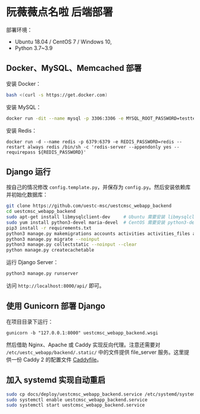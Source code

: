 # 阮薇薇点名啦 后端部署

部署环境：

* Ubuntu 18.04 / CentOS 7 / Windows 10, 
* Python 3.7~3.9

## Docker、MySQL、Memcached 部署

安装 Docker：

```sh
bash <(curl -s https://get.docker.com)
```

安装 MySQL：

```sh
docker run -dit --name mysql -p 3306:3306 -e MYSQL_ROOT_PASSWORD=testtest -e MYSQL_DATABASE=uestcmsc_webapp --restart always mysql
```

安装 Redis：

```shell
docker run -d --name redis -p 6379:6379 -e REDIS_PASSWORD=redis --restart always redis /bin/sh -c 'redis-server --appendonly yes --requirepass ${REDIS_PASSWORD}'
```

## Django 运行

按自己的情况修改 `config.template.py`，并保存为 `config.py`。然后安装依赖库并初始化数据库：

```sh
git clone https://github.com/uestc-msc/uestcmsc_webapp_backend
cd uestcmsc_webapp_backend
sudo apt-get install libmysqlclient-dev     # Ubuntu 需要安装 libmysqlclient-dev
sudo yum install python3-devel maria-devel  # CentOS 需要安装 python3-devel maria-devel
pip3 install -r requirements.txt
python3 manage.py makemigrations accounts activities activities_files activities_photos activities_link activities_comments activities_tags cloud users --noinput
python3 manage.py migrate --noinput
python3 manage.py collectstatic --noinput --clear
python manage.py createcachetable
```

运行 Django Server：

```sh
python3 manage.py runserver
```

访问 `http://localhost:8000/api/` 即可。

## 使用 Gunicorn 部署 Django

在项目目录下运行：

```
gunicorn -b "127.0.0.1:8000" uestcmsc_webapp_backend.wsgi
```

然后借助 Nginx、Apache 或 Caddy 实现反向代理。注意还需要对 `/etc/uestc_webapp/backend/.static/` 中的文件提供 file_server 服务。这里提供一份 Caddy 2 的配置文件 [Caddyfile](Caddyfile)。

## 加入 systemd 实现自动重启

```sh
sudo cp docs/deploy/uestcmsc_webapp_backend.service /etc/systemd/system
sudo systemctl enable uestcmsc_webapp_backend.service
sudo systemctl start uestcmsc_webapp_backend.service
```